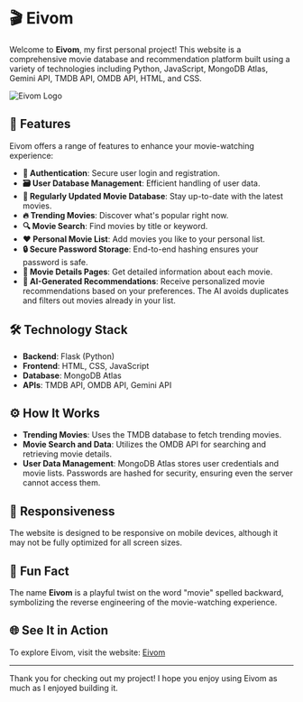# 🎬 Eivom

Welcome to **Eivom**, my first personal project! This website is a comprehensive movie database and recommendation platform built using a variety of technologies including Python, JavaScript, MongoDB Atlas, Gemini API, TMDB API, OMDB API, HTML, and CSS. 

![Eivom Logo](https://via.placeholder.com/150)

## 🌟 Features

Eivom offers a range of features to enhance your movie-watching experience:

- **🔐 Authentication**: Secure user login and registration.
- **🗃️ User Database Management**: Efficient handling of user data.
- **📅 Regularly Updated Movie Database**: Stay up-to-date with the latest movies.
- **🔥 Trending Movies**: Discover what's popular right now.
- **🔍 Movie Search**: Find movies by title or keyword.
- **❤️ Personal Movie List**: Add movies you like to your personal list.
- **🔒 Secure Password Storage**: End-to-end hashing ensures your password is safe.
- **📄 Movie Details Pages**: Get detailed information about each movie.
- **🤖 AI-Generated Recommendations**: Receive personalized movie recommendations based on your preferences. The AI avoids duplicates and filters out movies already in your list.

## 🛠️ Technology Stack

- **Backend**: Flask (Python)
- **Frontend**: HTML, CSS, JavaScript
- **Database**: MongoDB Atlas
- **APIs**: TMDB API, OMDB API, Gemini API

## ⚙️ How It Works

- **Trending Movies**: Uses the TMDB database to fetch trending movies.
- **Movie Search and Data**: Utilizes the OMDB API for searching and retrieving movie details.
- **User Data Management**: MongoDB Atlas stores user credentials and movie lists. Passwords are hashed for security, ensuring even the server cannot access them.

## 📱 Responsiveness

The website is designed to be responsive on mobile devices, although it may not be fully optimized for all screen sizes.

## 🎉 Fun Fact

The name **Eivom** is a playful twist on the word "movie" spelled backward, symbolizing the reverse engineering of the movie-watching experience.

## 🌐 See It in Action

To explore Eivom, visit the website: [Eivom](https://eivom.vercel.app)

---

Thank you for checking out my project! I hope you enjoy using Eivom as much as I enjoyed building it.
